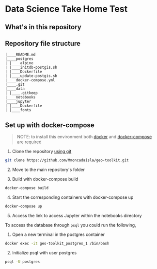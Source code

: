 # Data Science Take Home Test

## What's in this repository


## Repository file structure

```
|____README.md
|____postgres
| |____alpine
| |____initdb-postgis.sh
| |____Dockerfile
| |____update-postgis.sh
|____docker-compose.yml
|____.git
|____data
| |____.gitkeep
|____notebooks
|____jupyter
| |____Dockerfile
| |____fonts
```

## Set up with docker-compose

>NOTE: to install this environment both [docker](https://docs.docker.com/get-docker/) and [docker-compose](https://docs.docker.com/compose/) are required

1. Clone the repository [using git](https://git-scm.com/docs/git-clone)

```bash
git clone https://github.com/Mmoncadaisla/geo-toolkit.git
```

2. Move to the main repository's folder 

3. Build with docker-compose build

```bash
docker-compose build
```

4. Start the corresponding containers with docker-compose up

```bash
docker-compose up
```

5. Access the link to access Jupyter within the notebooks directory 

To access the database through `psql` you could run the following,

1. Open a new terminal in the postgres container

```bash
docker exec -it geo-toolkit_postgres_1 /bin/bash
```

2. Initialize psql with user postgres

```bash
psql -U postgres
```